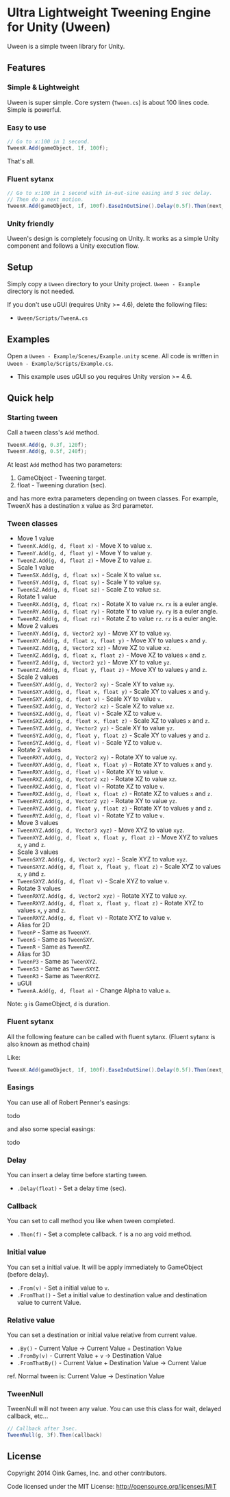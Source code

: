 # Ultra Lightweight Tweening Engine for Unity (Uween)

Uween is a simple tween library for Unity.

## Features

### Simple & Lightweight

Uween is super simple. Core system (`Tween.cs`) is about 100 lines code. Simple is powerful.

### Easy to use

```C#
// Go to x:100 in 1 second.
TweenX.Add(gameObject, 1f, 100f);
```

That's all.

### Fluent sytanx

```C#
// Go to x:100 in 1 second with in-out-sine easing and 5 sec delay.
// Then do a next motion.
TweenX.Add(gameObject, 1f, 100f).EaseInOutSine().Delay(0.5f).Then(next_motion);
```

### Unity friendly

Uween's design is completely focusing on Unity.
It works as a simple Unity component and follows a Unity execution flow.

## Setup

Simply copy a `Uween` directory to your Unity project.
`Uween - Example` directory is not needed.

If you don't use uGUI (requires Unity >= 4.6), delete the following files:

 - `Uween/Scripts/TweenA.cs`

## Examples

Open a `Uween - Example/Scenes/Example.unity` scene.
All code is written in `Uween - Example/Scripts/Example.cs`.

* This example uses uGUI so you requires Unity version >= 4.6.

## Quick help

### Starting tween

Call a tween class's `Add` method.

```C#
TweenX.Add(g, 0.3f, 120f);
TweenY.Add(g, 0.5f, 240f);
```

At least `Add` method has two parameters:

 1. GameObject - Tweening target.
 1. float - Tweening duration (sec).

and has more extra parameters depending on tween classes.
For example, TweenX has a destination x value as 3rd parameter.

### Tween classes

 - Move 1 value
  - `TweenX.Add(g, d, float x)` - Move X to value `x`.
  - `TweenY.Add(g, d, float y)` - Move Y to value `y`.
  - `TweenZ.Add(g, d, float z)` - Move Z to value `z`.
 - Scale 1 value
  - `TweenSX.Add(g, d, float sx)` - Scale X to value `sx`.
  - `TweenSY.Add(g, d, float sy)` - Scale Y to value `sy`.
  - `TweenSZ.Add(g, d, float sz)` - Scale Z to value `sz`.
 - Rotate 1 value
  - `TweenRX.Add(g, d, float rx)` - Rotate X to value `rx`. `rx` is a euler angle.
  - `TweenRY.Add(g, d, float ry)` - Rotate Y to value `ry`. `ry` is a euler angle.
  - `TweenRZ.Add(g, d, float rz)` - Rotate Z to value `rz`. `rz` is a euler angle.
 - Move 2 values
  - `TweenXY.Add(g, d, Vector2 xy)` - Move XY to value `xy`.
  - `TweenXY.Add(g, d, float x, float y)` - Move XY to values `x` and `y`.
  - `TweenXZ.Add(g, d, Vector2 xz)` - Move XZ to value `xz`.
  - `TweenXZ.Add(g, d, float x, float z)` - Move XZ to values `x` and `z`.
  - `TweenYZ.Add(g, d, Vector2 yz)` - Move XY to value `yz`.
  - `TweenYZ.Add(g, d, float y, float z)` - Move XY to values `y` and `z`.
 - Scale 2 values
  - `TweenSXY.Add(g, d, Vector2 xy)` - Scale XY to value `xy`.
  - `TweenSXY.Add(g, d, float x, float y)` - Scale XY to values `x` and `y`.
  - `TweenSXY.Add(g, d, float v)` - Scale XY to value `v`.
  - `TweenSXZ.Add(g, d, Vector2 xz)` - Scale XZ to value `xz`.
  - `TweenSXZ.Add(g, d, float v)` - Scale XZ to value `v`.
  - `TweenSXZ.Add(g, d, float x, float z)` - Scale XZ to values `x` and `z`.
  - `TweenSYZ.Add(g, d, Vector2 yz)` - Scale XY to value `yz`.
  - `TweenSYZ.Add(g, d, float y, float z)` - Scale XY to values `y` and `z`.
  - `TweenSYZ.Add(g, d, float v)` - Scale YZ to value `v`.
 - Rotate 2 values
  - `TweenRXY.Add(g, d, Vector2 xy)` - Rotate XY to value `xy`.
  - `TweenRXY.Add(g, d, float x, float y)` - Rotate XY to values `x` and `y`.
  - `TweenRXY.Add(g, d, float v)` - Rotate XY to value `v`.
  - `TweenRXZ.Add(g, d, Vector2 xz)` - Rotate XZ to value `xz`.
  - `TweenRXZ.Add(g, d, float v)` - Rotate XZ to value `v`.
  - `TweenRXZ.Add(g, d, float x, float z)` - Rotate XZ to values `x` and `z`.
  - `TweenRYZ.Add(g, d, Vector2 yz)` - Rotate XY to value `yz`.
  - `TweenRYZ.Add(g, d, float y, float z)` - Rotate XY to values `y` and `z`.
  - `TweenRYZ.Add(g, d, float v)` - Rotate YZ to value `v`.
 - Move 3 values
  - `TweenXYZ.Add(g, d, Vector3 xyz)` - Move XYZ to value `xyz`.
  - `TweenXYZ.Add(g, d, float x, float y, float z)` - Move XYZ to values `x`, `y` and `z`.
 - Scale 3 values
  - `TweenSXYZ.Add(g, d, Vector2 xyz)` - Scale XYZ to value `xyz`.
  - `TweenSXYZ.Add(g, d, float x, float y, float z)` - Scale XYZ to values `x`, `y` and `z`.
  - `TweenSXYZ.Add(g, d, float v)` - Scale XYZ to value `v`.
 - Rotate 3 values
  - `TweenRXYZ.Add(g, d, Vector2 xyz)` - Rotate XYZ to value `xy`.
  - `TweenRXYZ.Add(g, d, float x, float y, float z)` - Rotate XYZ to values `x`, `y` and `z`.
  - `TweenRXYZ.Add(g, d, float v)` - Rotate XYZ to value `v`.
 - Alias for 2D
  - `TweenP` - Same as `TweenXY`.
  - `TweenS` - Same as `TweenSXY`.
  - `TweenR` - Same as `TweenRZ`.
 - Alias for 3D
  - `TweenP3` - Same as `TweenXYZ`.
  - `TweenS3` - Same as `TweenSXYZ`.
  - `TweenR3` - Same as `TweenRXYZ`.
 - uGUI
  - `TweenA.Add(g, d, float a)` - Change Alpha to value `a`.

Note: `g` is GameObject, `d` is duration.

### Fluent sytanx

All the following feature can be called with fluent sytanx.
(Fluent sytanx is also known as method chain)

Like:

```C#
TweenX.Add(gameObject, 1f, 100f).EaseInOutSine().Delay(0.5f).Then(next_motion);
```

### Easings

You can use all of Robert Penner's easings:

todo

and also some special easings:

todo

### Delay

You can insert a delay time before starting tween.

 - `.Delay(float)` - Set a delay time (sec).

### Callback

You can set to call method you like when tween completed.

 - `.Then(f)` - Set a complete callback. `f` is a no arg void method.

### Initial value

You can set a initial value. It will be apply immediately to GameObject (before delay).

 - `.From(v)` - Set a initial value to `v`.
 - `.FromThat()` - Set a initial value to destination value and destination value to current Value.

### Relative value

You can set a destination or initial value relative from current value.

 - `.By()` - Current Value -> Current Value + Destination Value
 - `.FromBy(v)` - Current Value + `v` -> Destination Value
 - `.FromThatBy()` - Current Value + Destination Value -> Current Value

ref. Normal tween is: Current Value -> Destination Value

### TweenNull

TweenNull will not tween any value. You can use this class for wait, delayed callback, etc...

```C#
// Callback after 3sec.
TweenNull(g, 3f).Then(callback)
```

## License

Copyright 2014 Oink Games, Inc. and other contributors.

Code licensed under the MIT License: http://opensource.org/licenses/MIT
